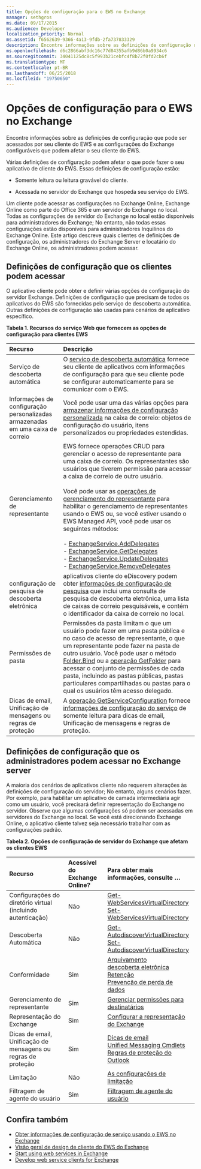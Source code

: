 ```yaml
---
title: Opções de configuração para o EWS no Exchange
manager: sethgros
ms.date: 09/17/2015
ms.audience: Developer
localization_priority: Normal
ms.assetid: f6562639-9366-4a13-9fdb-2fa737833329
description: Encontre informações sobre as definições de configuração que pode ser acessados por seu cliente do EWS e as configurações do Exchange configuráveis que podem afetar o seu cliente do EWS.
ms.openlocfilehash: d6c2866abf3dc16c77d84355afb9d86b0a9934c6
ms.sourcegitcommit: 34041125dc8c5f993b21cebfc4f8b72f0fd2cb6f
ms.translationtype: MT
ms.contentlocale: pt-BR
ms.lasthandoff: 06/25/2018
ms.locfileid: "19750650"
---
```

# <a name="configuration-options-for-ews-in-exchange"></a>Opções de configuração para o EWS no Exchange

Encontre informações sobre as definições de configuração que pode ser acessados por seu cliente do EWS e as configurações do Exchange configuráveis que podem afetar o seu cliente do EWS. 
  
Várias definições de configuração podem afetar o que pode fazer o seu aplicativo de cliente do EWS. Essas definições de configuração estão: 
  
- Somente leitura ou leitura gravável do cliente.
    
- Acessada no servidor do Exchange que hospeda seu serviço do EWS.
    
Um cliente pode acessar as configurações no Exchange Online, Exchange Online como parte do Office 365 e um servidor do Exchange no local. Todas as configurações de servidor do Exchange no local estão disponíveis para administradores do Exchange; No entanto, não todas essas configurações estão disponíveis para administradores Inquilinos do Exchange Online. Este artigo descreve quais clientes de definições de configuração, os administradores do Exchange Server e locatário do Exchange Online, os administradores podem acessar.
  
## <a name="configuration-settings-that-clients-can-access"></a>Definições de configuração que os clientes podem acessar

O aplicativo cliente pode obter e definir várias opções de configuração do servidor Exchange. Definições de configuração que precisam de todos os aplicativos do EWS são fornecidas pelo serviço de descoberta automática. Outras definições de configuração são usadas para cenários de aplicativo específico. 
  
**Tabela 1. Recursos do serviço Web que fornecem as opções de configuração para clientes EWS**

|**Recurso**|**Descrição**|
|:-----|:-----|
|Serviço de descoberta automática  <br/> |O [serviço de descoberta automática](autodiscover-for-exchange.md) fornece seu cliente de aplicativos com informações de configuração para que seu cliente pode se configurar automaticamente para se comunicar com o EWS.  <br/> |
|Informações de configuração personalizadas armazenadas em uma caixa de correio  <br/> |Você pode usar uma das várias opções para [armazenar informações de configuração personalizada](persistent-application-settings-in-ews-in-exchange.md) na caixa de correio: objetos de configuração do usuário, itens personalizados ou propriedades estendidas.  <br/> |
|Gerenciamento de representante  <br/> | EWS fornece operações CRUD para gerenciar o acesso de representante para uma caixa de correio. Os representantes são usuários que tiverem permissão para acessar a caixa de correio de outro usuário.<br/><br/>  Você pode usar as [operações de gerenciamento do representante](http://msdn.microsoft.com/en-us/library/bb409286%28v=exchg.150%29.aspx#bk_delegate_management) para habilitar o gerenciamento de representantes usando o EWS ou, se você estiver usando o EWS Managed API, você pode usar os seguintes métodos:<br/><br/>- [ExchangeService.AddDelegates](http://msdn.microsoft.com/en-us/library/microsoft.exchange.webservices.data.exchangeservice.adddelegates%28v=exchg.80%29.aspx) <br/>- [ExchangeService.GetDelegates](http://msdn.microsoft.com/en-us/library/microsoft.exchange.webservices.data.exchangeservice.getdelegates%28v=exchg.80%29.aspx) <br/>- [ExchangeService.UpdateDelegates](http://msdn.microsoft.com/en-us/library/microsoft.exchange.webservices.data.exchangeservice.updatedelegates%28v=exchg.80%29.aspx) <br/>- [ExchangeService.RemoveDelegates](http://msdn.microsoft.com/en-us/library/microsoft.exchange.webservices.data.exchangeservice.removedelegates%28v=exchg.80%29.aspx) <br/> |
|configuração de pesquisa de descoberta eletrônica  <br/> |aplicativos cliente do eDiscovery podem obter [informações de configuração de pesquisa](http://msdn.microsoft.com/library/8a54a6dc-110c-4972-a8bc-5ddb43c4b857%28Office.15%29.aspx) que inclui uma consulta de pesquisa de descoberta eletrônica, uma lista de caixas de correio pesquisáveis, e contém o identificador da caixa de correio no local.  <br/> |
|Permissões de pasta  <br/> |Permissões da pasta limitam o que um usuário pode fazer em uma pasta pública e no caso de acesso de representante, o que um representante pode fazer na pasta de outro usuário. Você pode usar o método [Folder.Bind](http://msdn.microsoft.com/en-us/library/microsoft.exchange.webservices.data.folder.bind%28v=exchg.80%29.aspx) ou a [operação GetFolder](http://msdn.microsoft.com/library/355bcf93-dc71-4493-b177-622afac5fdb9%28Office.15%29.aspx) para acessar o conjunto de permissões de cada pasta, incluindo as pastas públicas, pastas particulares compartilhadas ou pastas para o qual os usuários têm acesso delegado.  <br/> |
|Dicas de email, Unificação de mensagens ou regras de proteção  <br/> |A [operação GetServiceConfiguration](http://msdn.microsoft.com/library/070cbfe5-325a-4955-8e4a-8230ea0459a7%28Office.15%29.aspx) fornece [informações de configuração do serviço](how-to-get-service-configuration-information-by-using-ews-in-exchange.md) de somente leitura para dicas de email, Unificação de mensagens e regras de proteção.  <br/> |
   
## <a name="configuration-settings-that-administrators-can-access-on-the-exchange-server"></a>Definições de configuração que os administradores podem acessar no Exchange server

A maioria dos cenários de aplicativos cliente não requerem alterações às definições de configuração do servidor; No entanto, alguns cenários fazer. Por exemplo, para habilitar um aplicativo de camada intermediária agir como um usuário, você precisará definir representação do Exchange no servidor. Observe que algumas configurações só podem ser acessadas em servidores do Exchange no local. Se você está direcionando Exchange Online, o aplicativo cliente talvez seja necessário trabalhar com as configurações padrão.
  
**Tabela 2. Opções de configuração de servidor do Exchange que afetam os clientes EWS**

|**Recurso**|**Acessível do Exchange Online?**|**Para obter mais informações, consulte …**|
|:-----|:-----|:-----|
|Configurações do diretório virtual (incluindo autenticação)  <br/> |Não  <br/> |[Get-WebServicesVirtualDirectory](http://technet.microsoft.com/en-us/library/aa998810%28v=exchg.150%29.aspx) <br/> [Set-WebServicesVirtualDirectory](http://technet.microsoft.com/en-us/library/aa997233%28v=exchg.150%29.aspx) <br/> |
|Descoberta Automática  <br/> |Não  <br/> |[Get-AutodiscoverVirtualDirectory](http://technet.microsoft.com/en-us/library/aa996819%28v=exchg.150%29.aspx) <br/> [Set-AutodiscoverVirtualDirectory](http://technet.microsoft.com/en-us/library/aa998601%28v=exchg.150%29.aspx) <br/> |
|Conformidade  <br/> |Sim  <br/> |[Arquivamento](http://technet.microsoft.com/en-us/library/dd979800%28v=exchg.150%29.aspx) <br/> [descoberta eletrônica](http://technet.microsoft.com/en-us/library/dd298021%28v=exchg.150%29.aspx) <br/> [Retenção](http://technet.microsoft.com/en-us/library/dd335168%28v=exchg.150%29.aspx) <br/> [Prevenção de perda de dados](http://technet.microsoft.com/en-us/library/jj150527%28v=exchg.150%29.aspx) <br/> |
|Gerenciamento de representante  <br/> |Sim  <br/> |[Gerenciar permissões para destinatários](http://technet.microsoft.com/en-us/library/jj919240%28v=exchg.150%29.aspx) <br/> |
|Representação do Exchange  <br/> |Sim  <br/> |[Configurar a representação do Exchange](http://msdn.microsoft.com/en-us/library/bb204095%28EXCHG.140%29.aspx) <br/> |
|Dicas de email, Unificação de mensagens ou regras de proteção  <br/> |Sim  <br/> |[Dicas de email](http://technet.microsoft.com/en-us/library/jj649091%28v=exchg.150%29.aspx) <br/> [Unified Messaging Cmdlets](http://technet.microsoft.com/en-us/library/aa997665%28v=exchg.150%29.aspx) <br/> [Regras de proteção do Outlook](http://technet.microsoft.com/en-us/library/dd638178%28v=exchg.150%29.aspx) <br/> |
|Limitação  <br/> |Não  <br/> |[As configurações de limitação](ews-throttling-in-exchange.md) <br/> |
|Filtragem de agente do usuário  <br/> |Sim  <br/> |[Filtragem de agente do usuário](how-to-control-access-to-ews-in-exchange.md) <br/> |
   
## <a name="see-also"></a>Confira também

- [Obter informações de configuração de serviço usando o EWS no Exchange](how-to-get-service-configuration-information-by-using-ews-in-exchange.md)
- [Visão geral de design de cliente do EWS do Exchange](ews-client-design-overview-for-exchange.md)   
- [Start using web services in Exchange](start-using-web-services-in-exchange.md)   
- [Develop web service clients for Exchange](develop-web-service-clients-for-exchange.md)
    

